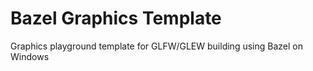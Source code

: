 # Bazel Graphics Template
Graphics playground template for GLFW/GLEW building using Bazel on Windows

